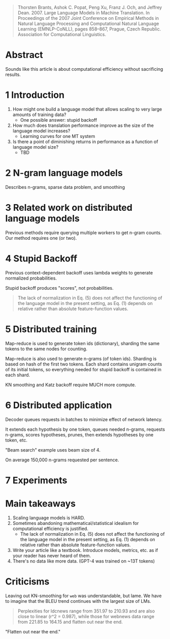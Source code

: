 
> Thorsten Brants, Ashok C. Popat, Peng Xu, Franz J. Och, and Jeffrey Dean.
> 2007. Large Language Models in Machine Translation. In Proceedings of the
> 2007 Joint Conference on Empirical Methods in Natural Language Processing and
> Computational Natural Language Learning (EMNLP-CoNLL), pages 858–867, Prague,
> Czech Republic. Association for Computational Linguistics.

# Abstract

Sounds like this article is about computational efficiency without sacrificing
results.

# 1 Introduction

1. How might one build a language model that allows scaling to very large amounts of training data?
   - One possible answer: stupid backoff
2. How much does translation performance improve as the size of the language model increases?
   - Learning curves for one MT system
3. Is there a point of diminishing returns in performance as a function of language model size?
   - TBD

# 2 N-gram language models

Describes n-grams, sparse data problem, and smoothing

# 3 Related work on distributed language models

Previous methods require querying multiple workers to get n-gram counts. Our
method requires one (or two).

# 4 Stupid Backoff

Previous context-dependent backoff uses lambda weights to generate normalized
probabilities.

Stupid backoff produces "scores", not probabilities.

> The lack of normalization in Eq. (5) does not affect the functioning of the
> language model in the present setting, as Eq. (1) depends on relative rather
> than absolute feature-function values.

# 5 Distributed training

Map-reduce is used to generate token ids (dictionary), sharding the same tokens
to the same nodes for counting.

Map-reduce is also used to generate n-grams (of token ids). Sharding is based
on hash of the first two tokens. Each shard contains unigram counts of its
initial tokens, so everything needed for stupid backoff is contained in each
shard.

KN smoothing and Katz backoff require MUCH more compute.

# 6 Distributed application

Decoder queues requests in batches to minimize effect of network latency.

It extends each hypothesis by one token, queues needed n-grams, requests
n-grams, scores hypotheses, prunes, then extends hypotheses by one token, etc.

"Beam search" example uses beam size of 4.

On average 150,000 n-grams requested per sentence.

# 7 Experiments




# Main takeaways

1. Scaling language models is HARD.
2. Sometimes abandoning mathematical/statistical idealism for computational
   efficiency is justified.
   - The lack of normalization in Eq. (5) does not affect the functioning of
     the language model in the present setting, as Eq. (1) depends on relative
     rather than absolute feature-function values.  
3. Write your article like a textbook. Introduce models, metrics, etc. as if
   your reader has never heard of them.
4. There's no data like more data.  (GPT-4 was trained on ~13T tokens)

# Criticisms

Leaving out KN-smoothing for `web` was understandable, but lame. We have to
imagine that the BLEU trend continues with the largest size of LMs.

>  Perplexities for ldcnews range from 351.97 to 210.93 and are also close to
>  linear (r^2 = 0.987), while those for webnews data range from 221.85 to
>  164.15 and flatten out near the end.

"Flatten out near the end."


